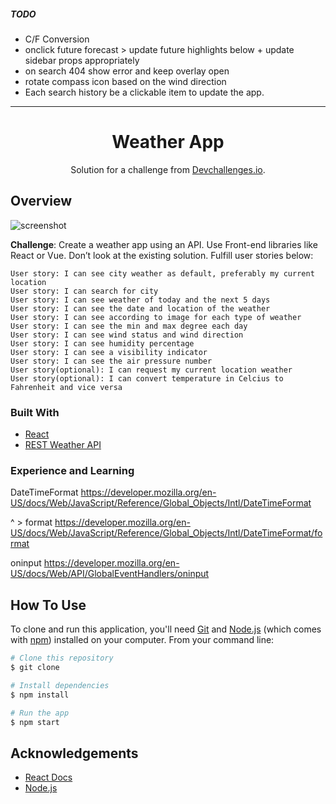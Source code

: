 ##### TODO

- C/F Conversion
- onclick future forecast > update future highlights below + update sidebar props appropriately
- on search 404 show error and keep overlay open
- rotate compass icon based on the wind direction
- Each search history be a clickable item to update the app.

---

<h1 align="center">Weather App</h1>

<div align="center">
   Solution for a challenge from  <a href="http://devchallenges.io" target="_blank">Devchallenges.io</a>.
</div>

## Overview

![screenshot](https://user-images.githubusercontent.com/16707738/92399059-5716eb00-f132-11ea-8b14-bcacdc8ec97b.png)

**Challenge**: Create a weather app using an API. Use Front-end libraries like React or Vue. Don’t look at the existing solution. Fulfill user stories below:

    User story: I can see city weather as default, preferably my current location
    User story: I can search for city
    User story: I can see weather of today and the next 5 days
    User story: I can see the date and location of the weather
    User story: I can see according to image for each type of weather
    User story: I can see the min and max degree each day
    User story: I can see wind status and wind direction
    User story: I can see humidity percentage
    User story: I can see a visibility indicator
    User story: I can see the air pressure number
    User story(optional): I can request my current location weather
    User story(optional): I can convert temperature in Celcius to Fahrenheit and vice versa

### Built With

<!-- This section should list any major frameworks that you built your project using. Here are a few examples.-->

- [React](https://reactjs.org/)
- [REST Weather API](https://www.metaweather.com/api/)

### Experience and Learning

DateTimeFormat https://developer.mozilla.org/en-US/docs/Web/JavaScript/Reference/Global_Objects/Intl/DateTimeFormat

^ > format https://developer.mozilla.org/en-US/docs/Web/JavaScript/Reference/Global_Objects/Intl/DateTimeFormat/format

oninput https://developer.mozilla.org/en-US/docs/Web/API/GlobalEventHandlers/oninput

## How To Use

<!-- Example: -->

To clone and run this application, you'll need [Git](https://git-scm.com) and [Node.js](https://nodejs.org/en/download/) (which comes with [npm](http://npmjs.com)) installed on your computer. From your command line:

```bash
# Clone this repository
$ git clone

# Install dependencies
$ npm install

# Run the app
$ npm start
```

## Acknowledgements

<!-- This section should list any articles or add-ons/plugins that helps you to complete the project. This is optional but it will help you in the future. For example: -->

- [React Docs](https://reactjs.org/docs/getting-started.html)
- [Node.js](https://nodejs.org/)
